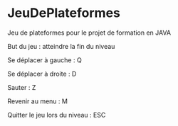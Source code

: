 # JeuDePlateformes
Jeu de plateformes pour le projet de formation en JAVA

But du jeu : atteindre la fin du niveau

Se déplacer à gauche : Q

Se déplacer à droite : D

Sauter : Z

Revenir au menu : M

Quitter le jeu lors du niveau : ESC